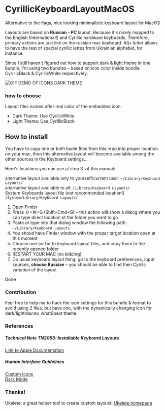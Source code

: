 # CyrillicKeyboardLayoutMacOS
Alternative to the flags, nice looking minimalistic keyboard layout for MacOS

Layouts are based on **Russian - PC** lauout. Because it's nicely mapped to the English (International!) and Cyrillic hardware keyboards. Therefore, primary actions are just like on the russian mac keyboard. Alt+ letter allows to have the rest of special cyrillic lettes from Ukrainian alphabet, for instance.

Since I still haven't figured out how to support dark & light theme in one bundle, I'm using two bundles – based on icon color inside bundle: CyrillicBlack & CyrillicWhite respectively.

![GIF DEMO OF ICONS DARK THEME](https://j.gifs.com/r8NY2E.gif)

### how to choose

Layout files named after real color of the embedded icon

- Dark Theme: Use CyrillicWhite
- Light Theme: Use CyrillicBlack


## How to install

You have to copy one or both bunle files from this repo into proper location on your mac, then this alternative layout will become available among the other sources in the Keyboard settings...


Here's locations you can use at step 3. of this manual:

alternative layout available only to yourself/current user: `~/Library/Keyboard Layouts/` \
alternative layout available to all: `/Library/Keyboard Layouts/` \
System Keyboards layout file (not recommended location!) `/System/Library/Keyboard Layouts/`


1. Open Finder
2. Press ⇧+⌘+G (Shift+Cmd+G) – this action will show a dialog where you can type direct location of the folder you want to go
3. Paste or type into that dialog window the following path: `~/Library/Keyboard Layouts`
4. You shoud have Finder window with the proper target location open at this moment
5. Choose one (or both) keyboard layout files, and copy them to the recently opened folder
6. RESTART YOUR MAC (no kidding)
7. Do usual keyboard layout thing: go to the keyboard preferences, input sources, **choose Russian** – you should be able to find then Cyrillc variation of the layout

Done

### Contribution
Feel free to help me to hack the icon settings for this bundle & format to avoid using 2 files, but have one, with the dynamically changing icon for dark/light/dunno_whatSnext theme

### References
##### Technical Note TN2056: Installable Keyboard Layouts
[Link to Apple Documentation](https://developer.apple.com/library/archive/technotes/tn2056/_index.html)
##### Human Interface Guidelines
[Custom Icons](https://developer.apple.com/design/human-interface-guidelines/macos/icons-and-images/custom-icons/) \
[Dark Mode](https://developer.apple.com/design/human-interface-guidelines/macos/visual-design/dark-mode/)

### Thanks!

Ukelete: a great helper tool to create custom layouts!
[Ukelete homepage](http://software.sil.org/ukelele/)


